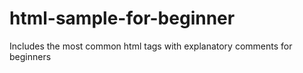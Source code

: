 # html-sample-for-beginner
Includes the most common html tags with explanatory comments for beginners
